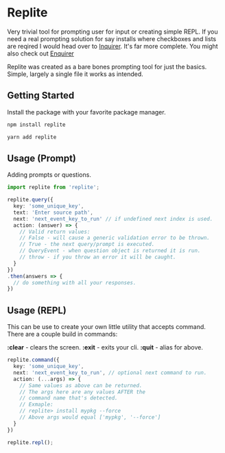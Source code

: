 # Replite

Very trivial tool for prompting user for input or creating simple REPL. If you need a real prompting solution for say installs where checkboxes and lists are reqired I would head over to [Inquirer](https://www.npmjs.com/package/inquirer). It's far more complete. You might also check out [Enquirer](https://www.npmjs.com/package/enquirer)

Replite was created as a bare bones prompting tool for just the basics. Simple, largely a single file it works as intended.

## Getting Started

Install the package with your favorite package manager.

```sh
npm install replite
```

```sh
yarn add replite
```

## Usage (Prompt)

Adding prompts or questions.

```ts
import replite from 'replite';

replite.query({
  key: 'some_unique_key',
  text: 'Enter source path',
  next: 'next_event_key_to_run' // if undefined next index is used.
  action: (answer) => {
    // Valid return values:
    // False - will cause a generic validation error to be thrown.
    // True - the next query/prompt is executed.
    // QueryEvent - when question object is returned it is run.
    // throw - if you throw an error it will be caught.
  }
})
.then(answers => {
  // do something with all your responses.
})
```

## Usage (REPL)

This can be use to create your own little utility that accepts command. There are a couple build in commands:

**:clear** - clears the screen.
**:exit** - exits your cli.
**:quit** - alias for above.

```ts
replite.command({
  key: 'some_unique_key',
  next: 'next_event_key_to_run', // optional next command to run.
  action: (...args) => {
    // Same values as above can be returned.
    // The args here are any values AFTER the
    // command name that's detected.
    // Exmaple:
    // replite> install mypkg --force
    // Above args would equal ['mypkg', '--force']
  }
})

replite.repl();
```
